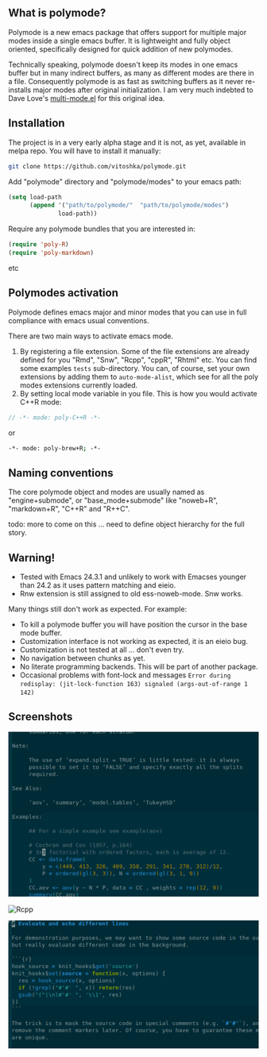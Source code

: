 
## What is polymode?

Polymode is a new emacs package that offers support for multiple major modes
inside a single emacs buffer. It is lightweight and fully object oriented,
specifically designed for quick addition of new polymodes.

Technically speaking, polymode doesn't keep its modes in one emacs buffer but in
many indirect buffers, as many as different modes are there in a
file. Consequently polymode is as fast as switching buffers as it never
re-installs major modes after original initialization. I am very much indebted
to Dave Love's
[multi-mode.el](http://www.loveshack.ukfsn.org/emacs/multi-mode.el) for this
original idea.


## Installation 

The project is in a very early alpha stage and it is not, as yet, available in
melpa repo. You will have to install it manually:

```sh
git clone https://github.com/vitoshka/polymode.git
```

Add "polymode" directory and "polymode/modes" to your emacs path:

```lisp 
(setq load-path
      (append '("path/to/polymode/"  "path/to/polymode/modes")
              load-path))
```

Require any polymode bundles that you are interested in:

```lisp
(require 'poly-R)
(require 'poly-markdown)
```

etc


## Polymodes activation

Polymode defines emacs major and minor modes that you can use in full compliance
with emacs usual conventions.

There are two main ways to activate emacs mode. 

   1. By registering a file extension. Some of the file extensions are already
defined for you "Rmd", "Snw", "Rcpp", "cppR", "Rhtml" etc. You can find some
examples `tests` sub-directory. You can, of course, set your own extensions by
adding them to `auto-mode-alist`, which see for all the poly modes extensions
currently loaded.
   1. By setting local mode variable in you file. This is how you would activate C++R mode:
   
   ```C
   // -*- mode: poly-C++R -*-
   ```
   or 
   ```sh
   -*- mode: poly-brew+R; -*-
   ```


## Naming conventions 

The core polymode object and modes are usually named as "engine+submode", or
"base_mode+submode" like "noweb+R", "markdown+R", "C++R" and "R++C". 

todo: more to come on this ... need to define object hierarchy for the full story.


## Warning!

   * Tested with Emacs 24.3.1 and unlikely to work with Emacses younger
     than 24.2 as it uses pattern matching and eieio.
   * Rnw extension is still assigned to old ess-noweb-mode. Snw works. 
   
Many things still don't work as expected. For example:
    
   * To kill a polymode buffer you will have position the cursor in the base mode buffer. 
   * Customization interface is not working as expected,  it is an eieio bug. 
   * Customization is not tested at all ... don't even try.
   * No navigation between chunks as yet.
   * No literate programming backends. This will be part of another package.
   * Occasional problems with font-lock and messages `Error during redisplay:
     (jit-lock-function 163) signaled (args-out-of-range 1 142)`
     
     
## Screenshots

![ess-help](img/ess-help.png)

![Rcpp](img/Rcpp.png)

![Rmd](img/Rmd.png)




